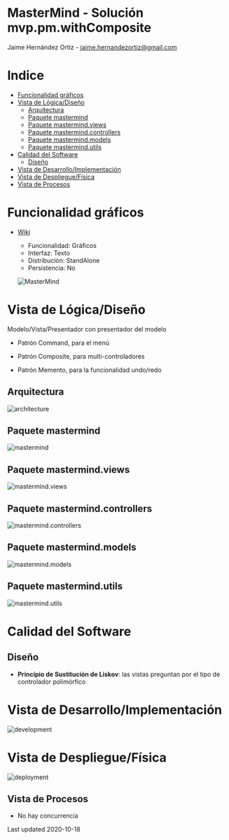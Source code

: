 # MasterMind - Solución mvp.pm.withComposite

Jaime Hernández Ortiz - jaime.hernandezortiz@gmail.com

# Indice
 - [Funcionalidad gráficos](#Funcionalidad-gráficos)
 - [Vista de Lógica/Diseño](#Vista-de-LógicaDiseño)
    * [Arquitectura](#Arquitectura)
    * [Paquete mastermind](#Paquete-mastermind)
    * [Paquete mastermind.views](#Paquete-mastermindviews)
    * [Paquete mastermind.controllers](#Paquete-mastermindcontrollers)
    * [Paquete mastermind.models](#Paquete-mastermindmodels)
    * [Paquete mastermind.utils](#Paquete-mastermindutils)
 - [Calidad del Software](#Calidad-del-Software)
    * [Diseño](#Diseño)
 - [Vista de Desarrollo/Implementación](#Vista-de-DesarrolloImplementación)
 - [Vista de Despliegue/Física](#Vista-de-DespliegueFísica)
 - [Vista de Procesos](#Vista-de-Procesos)

# Funcionalidad gráficos
 - [Wiki](https://en.wikipedia.org/wiki/Mastermind_(board_game))
    - Funcionalidad: Gráficos
    - Interfaz: Texto
    - Distribución: StandAlone
    - Persistencia: No
 
    ![MasterMind](https://github.com/zuldare/masterCloudURJC-1-calidad-softwar/mvp.pm.withComposite/docs/images/300px-mastermind.jpg?raw=true)
 
# Vista de Lógica/Diseño
Modelo/Vista/Presentador con presentador del modelo

* Patrón Command, para el menú

* Patrón Composite, para multi-controladores

* Patrón Memento, para la funcionalidad undo/redo

## Arquitectura
![architecture](docs/images/MasterMindArquitecture.png?raw=true)

## Paquete mastermind
![mastermind](docs/images/PackageMasterMind.png?raw=true)

## Paquete mastermind.views
![mastermind.views](docs/images/PackageMasterMindViews.png?raw=true)

## Paquete mastermind.controllers
![mastermind.controllers](docs/images/PackageMasterMindControllers.png?raw=true)

## Paquete mastermind.models
![mastermind.models](/docs/images/PackageMasterMindModels.png?raw=true)

## Paquete mastermind.utils
![mastermind.utils](docs/images/PackageMasterMindUtils.png?raw=true)

# Calidad del Software

## Diseño

- **Principio de Sustitución de Liskov**: las vistas preguntan por el tipo de controlador polimórfico
  
# Vista de Desarrollo/Implementación
![development](docs/images/MasterMindDevelopment.png)
 
# Vista de Despliegue/Física
![deployment](docs/images/MasterMindDeployment.png?raw=true)

## Vista de Procesos

-   No hay concurrencia

Last updated 2020-10-18